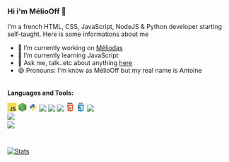 ### Hi i'm MélioOff 👋

I'm a french HTML, CSS, JavaScript, NodeJS & Python developer starting self-taught. Here is some informations about me

- 🔭 I’m currently working on [Méliodas](https://top.gg/bot/562571094947659783)
- 🌱 I’m currently learning JavaScript
- 💬 Ask me, talk..etc about anything [here](https://discord.gg/G6WQsMQShZ)
- 😄 Pronouns: I'm know as MélioOff but my real name is Antoine  
  
ᅠ  
**Languages and Tools:**  

<code><img height="20" src="https://raw.githubusercontent.com/github/explore/80688e429a7d4ef2fca1e82350fe8e3517d3494d/topics/javascript/javascript.png"></code>
<code><img height="20" src="https://raw.githubusercontent.com/github/explore/80688e429a7d4ef2fca1e82350fe8e3517d3494d/topics/nodejs/nodejs.png"></code>
<code><img height="20" src="https://raw.githubusercontent.com/github/explore/80688e429a7d4ef2fca1e82350fe8e3517d3494d/topics/python/python.png"></code>
<code><img height="20" src="https://github.com/hussainweb/hussainweb/raw/main/icons/git.png"></code>
<code><img height="20" src="https://raw.githubusercontent.com/hussainweb/hussainweb/main/icons/vscode.png"></code>
<code><img height="20" src="https://github.com/hussainweb/hussainweb/raw/main/icons/mariadb.png"></code>
<code><img height="20" src="https://raw.githubusercontent.com/devicons/devicon/master/icons/html5/html5-original-wordmark.svg"></code>
<code><img height="20" src="https://raw.githubusercontent.com/devicons/devicon/master/icons/css3/css3-original-wordmark.svg"></code>
<code><img height="20" src="https://img.icons8.com/color/452/npm.png"></code>  
<code><img height="20" src="https://s3-us-west-2.amazonaws.com/assets.blog.serverless.com/express_js.png"></code>  
<code><img height="20" src="https://upload.wikimedia.org/wikipedia/commons/thumb/9/95/Vue.js_Logo_2.svg/1200px-Vue.js_Logo_2.svg.png"></code>  
ᅠ  
ᅠ  
[![Stats](https://github-readme-stats.vercel.app/api?username=meliooff&hide=contribs&show_icons=true&theme=dark)](https://github-readme-stats.vercel.app/api?username=meliooff&hide=contribs&show_icons=true&theme=dark)
